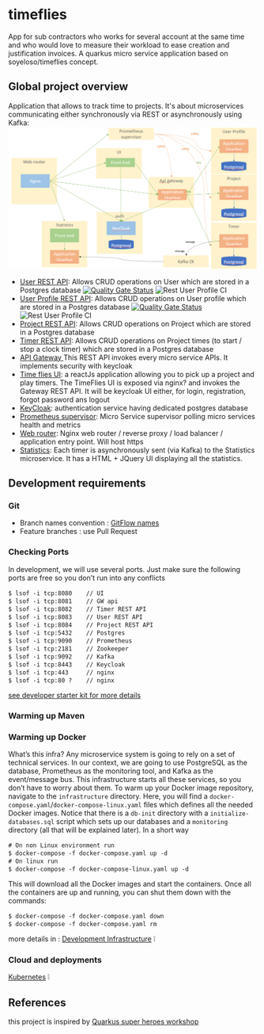 # timeflies
App for sub contractors who works for several account at the same time and who would love to measure their workload to ease creation and justification invoices. A quarkus micro service application based on soyeloso/timeflies concept. 

## Global project overview
Application that allows to track time to projects. It's about microservices communicating either synchronously via REST or asynchronously using Kafka:
![Image of micro services diagram](./doc/micro-services-diagram.png)
- [User REST API](./rest-user/README.md): Allows CRUD operations on User which are stored in a Postgres database [![Quality Gate Status](https://sonarcloud.io/api/project_badges/measure?project=timounet_timeflies_rest-users&metric=alert_status)](https://sonarcloud.io/dashboard?id=timounet_timeflies_rest-users) ![Rest User Profile CI](https://github.com/timounet/timeflies/workflows/Rest%20User%20Profile%20CI/badge.svg?branch=develop)
- [User Profile REST API](./rest-user/README.md): Allows CRUD operations on User profile which are stored in a Postgres database  [![Quality Gate Status](https://sonarcloud.io/api/project_badges/measure?project=timounet_timeflies_rest-users&metric=alert_status)](https://sonarcloud.io/dashboard?id=timounet_timeflies_rest-users) ![Rest User Profile CI](https://github.com/timounet/timeflies/workflows/Rest%20User%20Profile%20CI/badge.svg?branch=develop)
- [Project REST API](./rest-project/README.md): Allows CRUD operations on Project which are stored in a Postgres database
- [Timer REST API](./rest-timer/README.md): Allows CRUD operations on Project times (to start / stop a clock timer) which are stored in a Postgres database 
- [API Gateway ](./rest-gw/README.md) This REST API invokes every micro service APIs. It implements security with keycloak 
- [Time flies UI](./ui/README.md): a reactJs application allowing you to pick up a project and play timers. The TimeFlies UI is exposed via nginx? and invokes the Gateway REST API. It will be keycloak UI either, for login, registration, forgot password ans logout
- [KeyCloak](./auth/README.md): authentication service having dedicated postgres database
- [Prometheus supervisor](./supervisor/README.md): Micro Service supervisor polling micro services health and metrics
- [Web router](./router/README.md): Nginx web router / reverse proxy / load balancer / application entry point. Will host https
- [Statistics](./event-statistics/README.md): Each timer is asynchronously sent (via Kafka) to the Statistics microservice. It has a HTML + JQuery UI displaying all the statistics.

## Development requirements
### Git
- Branch names convention : [GitFlow names](https://nvie.com/posts/a-successful-git-branching-model/)
- Feature branches : use Pull Request 
### Checking Ports
In development, we will use several ports. Just make sure the following ports are free so you don’t run into any conflicts
````shell script
$ lsof -i tcp:8080    // UI
$ lsof -i tcp:8081    // GW api
$ lsof -i tcp:8082    // Timer REST API
$ lsof -i tcp:8083    // User REST API
$ lsof -i tcp:8084    // Project REST API
$ lsof -i tcp:5432    // Postgres
$ lsof -i tcp:9090    // Prometheus
$ lsof -i tcp:2181    // Zookeeper
$ lsof -i tcp:9092    // Kafka
$ lsof -i tcp:8443    // Keycloak
$ lsof -i tcp:443     // nginx
$ lsof -i tcp:80 ?    // nginx
````

[see developer starter kit for more details](./doc/developer-starter-kit.md)

### Warming up Maven
### Warming up Docker
What’s this infra?
Any microservice system is going to rely on a set of technical services. In our context, we are going to use PostgreSQL as the database, Prometheus as the monitoring tool, and Kafka as the event/message bus. This infrastructure starts all these services, so you don’t have to worry about them.
To warm up your Docker image repository, navigate to the `infrastructure` directory. Here, you will find a `docker-compose.yaml`/`docker-compose-linux.yaml` files which defines all the needed Docker images. Notice that there is a `db-init` directory with a `initialize-databases.sql` script which sets up our databases and a `monitoring` directory (all that will be explained later).
In a short way
`````shell script
# On non Linux environment run
$ docker-compose -f docker-compose.yaml up -d
# On linux run
$ docker-compose -f docker-compose-linux.yaml up -d
`````
This will download all the Docker images and start the containers.
Once all the containers are up and running, you can shut them down with the commands:
````shell script
$ docker-compose -f docker-compose.yaml down
$ docker-compose -f docker-compose.yaml rm
````
more details in :
[Development Infrastructure](./infrastructure/README.md) :grey_exclamation:

### Cloud and deployments
[Kubernetes](./kubernetes/README.md) :grey_exclamation:

## References
this project is inspired by [Quarkus super heroes workshop](https://quarkus.io/quarkus-workshops/super-heroes/)

 

